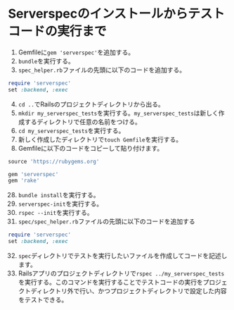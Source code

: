 # Serverspecのインストールからテストコードの実行まで
1. Gemfileに`gem 'serverspec'`を追加する。
2. `bundle`を実行する。
3. `spec_helper.rb`ファイルの先頭に以下のコードを追加する。

```ruby
require 'serverspec'
set :backend, :exec
```
4. `cd ..`でRailsのプロジェクトディレクトリから出る。
5. `mkdir my_serverspec_tests`を実行する。`my_serverspec_tests`は新しく作成するディレクトリで任意の名前をつける。
6. `cd my_serverspec_tests`を実行する。
26. 新しく作成したディレクトリで`touch Gemfile`を実行する。
27. Gemfileに以下のコードをコピーして貼り付けます。

```ruby
source 'https://rubygems.org'

gem 'serverspec'
gem 'rake'
```
28. `bundle install`を実行する。
29. `serverspec-init`を実行する。
30. `rspec --init`を実行する。
31. `spec/spec_helper.rb`ファイルの先頭に以下のコードを追加する

```ruby
require 'serverspec'
set :backend, :exec
```
32. `spec`ディレクトリでテストを実行したいファイルを作成してコードを記述します。
33. Railsアプリのプロジェクトディレクトリで`rspec ../my_serverspec_tests`を実行する。このコマンドを実行することでテストコードの実行をプロジェクトディレクトリ外で行い、かつプロジェクトディレクトリで設定した内容をテストできる。
